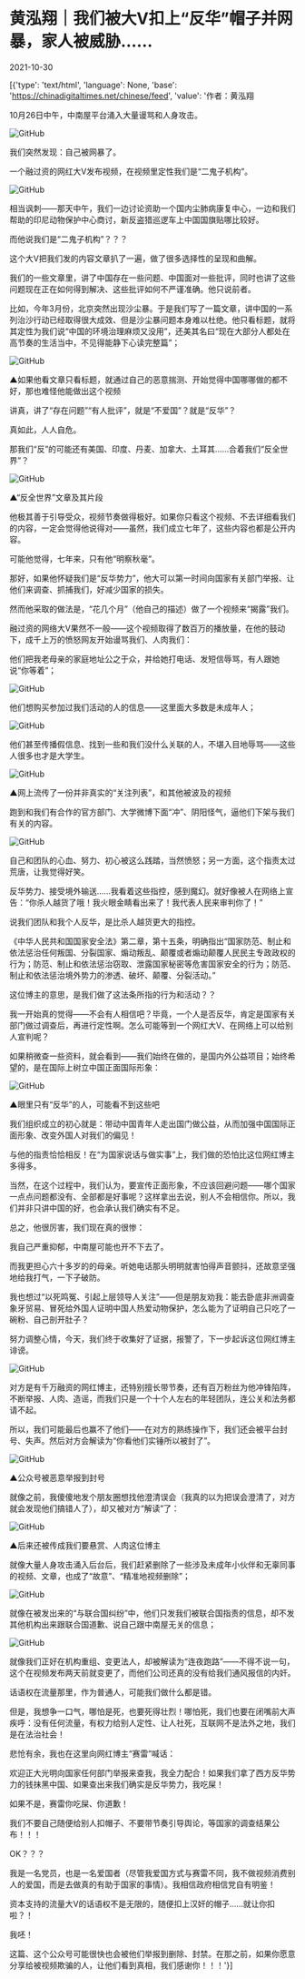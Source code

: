 # 黄泓翔｜我们被大V扣上“反华”帽子并网暴，家人被威胁……

2021-10-30

[{'type': 'text/html', 'language': None, 'base': 'https://chinadigitaltimes.net/chinese/feed', 'value': '作者：黄泓翔

10月26日中午，中南屋平台涌入大量谩骂和人身攻击。

![GitHub](https://chinadigitaltimes.net/chinese/files/2021/10/post-672677-617d0c7d29169.png)

我们突然发现：自己被网暴了。

一个融过资的网红大V发布视频，在视频里定性我们是“二鬼子机构”。

![GitHub](https://chinadigitaltimes.net/chinese/files/2021/10/post-672677-617d0c7d364f1.png)

相当讽刺——那天中午，我们一边讨论资助一个国内尘肺病康复中心，一边和我们帮助的印尼动物保护中心商讨，新反盗猎巡逻车上中国国旗贴哪比较好。

而他说我们是“二鬼子机构”？？？

这个大V把我们发的内容文章扒了一遍，做了很多选择性的呈现和曲解。

我们的一些文章里，讲了中国存在一些问题、中国面对一些批评，同时也讲了这些问题现在正在如何得到解决、这些批评如何不严谨准确。他只说前者。

比如，今年3月份，北京突然出现沙尘暴。于是我们写了一篇文章，讲中国的一系列治沙行动已经取得很大成效、但是沙尘暴问题本身难以杜绝。他只看标题，就将其定性为我们说“中国的环境治理麻烦又没用”，还美其名曰“现在大部分人都处在高节奏的生活当中，不见得能静下心读完整篇”；

![GitHub](https://chinadigitaltimes.net/chinese/files/2021/10/post-672677-617d0c7d4c482.png)

▲如果他看文章只看标题，就通过自己的恶意揣测、开始觉得中国哪哪做的都不好，那也难怪他能做出这个视频

讲真，讲了“存在问题”“有人批评”，就是“不爱国”？就是“反华”？



真如此，人人自危。

那我们“反”的可能还有美国、印度、丹麦、加拿大、土耳其……合着我们“反全世界”？

![GitHub](https://chinadigitaltimes.net/chinese/files/2021/10/post-672677-617d0c7d60f9e.png)

▲“反全世界”文章及其片段

他极其善于引导受众，视频节奏做得极好。如果你只看这个视频、不去详细看我们的内容，一定会觉得他说得对——虽然，我们成立七年了，这些内容也都是公开内容。

可能他觉得，七年来，只有他“明察秋毫”。

那好，如果他怀疑我们是“反华势力”，他大可以第一时间向国家有关部门举报、让他们来调查、抓捕我们，好减少国家的损失。

然而他采取的做法是，“花几个月”（他自己的描述）做了一个视频来“揭露”我们。

融过资的网络大V果然不一般——这个视频取得了数百万的播放量，在他的鼓动下，成千上万的愤怒网友开始谩骂我们、人肉我们：

他们把我老母亲的家庭地址公之于众，并给她打电话、发短信辱骂，有人跟她说“你等着”；

![GitHub](https://chinadigitaltimes.net/chinese/files/2021/10/post-672677-617d0c7d7ab41.png)

他们想购买参加过我们活动的人的信息——这里面大多数是未成年人；

![GitHub](https://chinadigitaltimes.net/chinese/files/2021/10/post-672677-617d0c7d89150.png)

他们甚至传播假信息、找到一些和我们没什么关联的人，不堪入目地辱骂——这些人很多也才是大学生。

![GitHub](https://chinadigitaltimes.net/chinese/files/2021/10/post-672677-617d0c7d9cb1b.png)

▲网上流传了一份并非真实的“关注列表”，和其他被波及的视频

跑到和我们有合作的官方部门、大学微博下面“冲”、阴阳怪气，逼他们下架与我们有关的内容。

![GitHub](https://chinadigitaltimes.net/chinese/files/2021/10/post-672677-617d0c7db29c8.png)

自己和团队的心血、努力、初心被这么践踏，当然愤怒；另一方面，这个指责太过荒唐，让我觉得好笑。

反华势力、接受境外输送……我看着这些指控，感到魔幻。就好像被人在网络上宣告：“你杀人越货了哦！我火眼金睛看出来了！我代表人民来审判你了！”

说我们团队和我个人反华，是比杀人越货更大的指控。

《中华人民共和国国家安全法》第二章，第十五条，明确指出“国家防范、制止和依法惩治任何叛国、分裂国家、煽动叛乱、颠覆或者煽动颠覆人民民主专政政权的行为；防范、制止和依法惩治窃取、泄露国家秘密等危害国家安全的行为；防范、制止和依法惩治境外势力的渗透、破坏、颠覆、分裂活动。”

这位博主的意思，是我们做了这法条所指的行为和活动？？

我一开始真的觉得——不会有人相信吧？毕竟，一个人是否反华，肯定是国家有关部门做过调查后，再进行定性啊。怎么可能等到一个网红大V、在网络上可以给别人宣判呢？

如果稍微查一些资料，就会看到——我们始终在做的，是国内外公益项目；始终希望的，是在国际上树立中国正面国际形象：

![GitHub](https://chinadigitaltimes.net/chinese/files/2021/10/post-672677-617d0c7dca788.png)

▲眼里只有“反华”的人，可能看不到这些吧

我们组织成立的初心就是：带动中国青年人走出国门做公益，从而加强中国国际正面形象、改变外国人对我们的偏见！

与他的指责恰恰相反！在“为国家说话与做实事”上，我们做的恐怕比这位网红博主多得多。

当然，在这个过程中，我们认为，要宣传正面形象，不应该回避问题——哪个国家一点点问题都没有、全部都是好事呢？这样拿出去说，别人不会相信你。所以，我们并非只讲中国的好，也会承认我们确实有不足。

总之，他很厉害，我们现在真的很惨：

我自己严重抑郁，中南屋可能也开不下去了。

而我更担心六十多岁的的母亲。听她电话那头明明就害怕得声音颤抖，还故意坚强地给我打气，一下子破防。

我也想过“以死鸣冤、引起上层领导人关注”——但是朋友劝我：能去卧底非洲调查象牙贸易、冒死给外国人证明中国人热爱动物保护，怎么能为了证明自己只吃了一碗粉、自己剖开肚子？

努力调整心情，今天，我们终于收集好了证据，报警了，下一步起诉这位网红博主诽谤。

![GitHub](https://chinadigitaltimes.net/chinese/files/2021/10/post-672677-617d0c7dd3429.)

对方是有千万融资的网红博主，还特别擅长带节奏，还有百万粉丝为他冲锋陷阵，不断举报、人肉、造谣，而我们只是一个十个人左右的年轻团队，连公关和法务都请不起。

所以，我们可能最后也赢不了他们——在对方的熟练操作下，我们还会被平台封号、失声。然后对方会解读为“你看他们实锤所以被封了”。

![GitHub](https://chinadigitaltimes.net/chinese/files/2021/10/post-672677-617d0c7de650b.png)

▲公众号被恶意举报到封号

就像之前，我傻傻地发个朋友圈想找他澄清误会（我真的以为把误会澄清了，对方就会发现他们搞错人了），却又被对方“解读”了：

![GitHub](https://chinadigitaltimes.net/chinese/files/2021/10/post-672677-617d0c7dee64d.)

▲后来还被传成我们要悬赏、人肉这位博主

就像大量人身攻击涌入后台后，我们赶紧删除了一些涉及未成年小伙伴和无辜同事的视频、文章，也成了“故意”、“精准地视频删除”；

![GitHub](https://chinadigitaltimes.net/chinese/files/2021/10/post-672677-617d0c7e0de7b.png)

就像在被发出来的“与联合国纠纷”中，他们只发我们被联合国指责的信息，却不发其他机构出来跟联合国道歉、说自己跟中南屋无关的信息；

![GitHub](https://chinadigitaltimes.net/chinese/files/2021/10/post-672677-617d0c7e1b3eb.png)

就像我们正好在机构重组、变更法人，却被解读为“连夜跑路”——不得不说一句，这个在视频发布两天前就变更了，而他们公司还真的没有给我们通风报信的内奸。

话语权在流量那里，作为普通人，可能我们做什么都是错。

但是，我想争一口气，哪怕是死，也要死得壮烈！哪怕死，我们也要在闭嘴前大声疾呼：没有任何流量，有权力给别人定性、让人社死，互联网不是法外之地，我们是在法治社会！

悲怆有余，我也在这里向网红博主“赛雷”喊话：

欢迎正大光明向国家任何部门举报来查我，我全力配合！如果我们拿了西方反华势力的钱抹黑中国、如果查出来我们确实是反华势力，我吃屎！

如果不是，赛雷你吃屎、你道歉！

我们不要自己随便给别人扣帽子、不要带节奏引导舆论，等国家的调查结果公布！！！

OK？？？

我是一名党员，也是一名爱国者（尽管我爱国方式与赛雷不同，我不做视频消费别人的爱国，而是去做真的有助于国家的事情）。我相信政府相信党自有明鉴！

资本支持的流量大V的话语权不是无限的，随便扣上汉奸的帽子……就让你扣啦？！

我呸！

这篇、这个公众号可能很快也会被他们举报到删除、封禁。在那之前，如果你愿意分享给被视频欺骗的人，让他们看到真相，我们感谢你！！！'}]